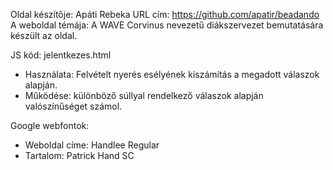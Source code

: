 Oldal készítője: Apáti Rebeka
URL cím: https://github.com/apatir/beadando
A weboldal témája: A WAVE Corvinus nevezetű diákszervezet bemutatására készült az oldal.

JS kód: jelentkezes.html
- Használata: Felvételt nyerés esélyének kiszámítás a megadott válaszok alapján.
- Működése: különböző súllyal rendelkező válaszok alapján valószínűséget számol.

Google webfontok:
-	Weboldal címe: Handlee Regular
-	Tartalom: Patrick Hand SC
 
